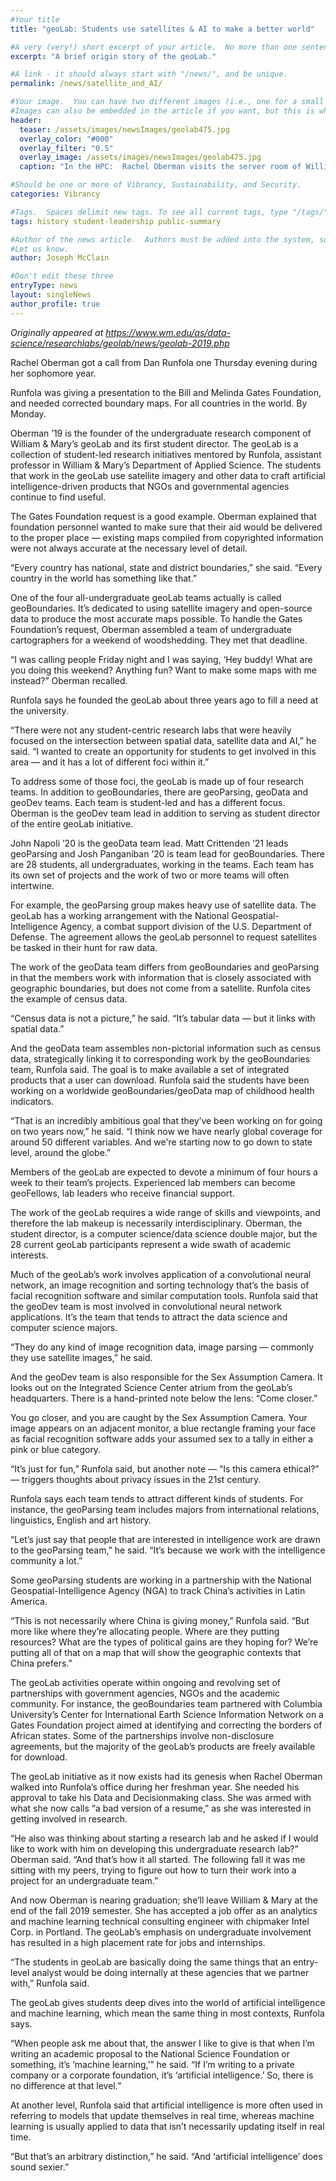 ```yaml
---
#Your title
title: "geoLab: Students use satellites & AI to make a better world"

#A very (very!) short excerpt of your article.  No more than one sentence, optimally less than 10 words.
excerpt: "A brief origin story of the geoLab."

#A link - it should always start with "/news/", and be unique.
permalink: /news/satellite_and_AI/

#Your image.  You can have two different images (i.e., one for a small teaser and one large header), or just one.
#Images can also be embedded in the article if you want, but this is what comes up on searches and on the site.
header:
  teaser: /assets/images/newsImages/geolab475.jpg
  overlay_color: "#000"
  overlay_filter: "0.5"
  overlay_image: /assets/images/newsImages/geolab475.jpg
  caption: "In the HPC:  Rachel Oberman visits the server room of William & Mary’s High Performance Computing (HPC) cluster. She’s the student leader of geoLab, a student-focused initiative that uses artificial intelligence, satellite imagery and other data to create useful products for government agencies and NGOs.  Photo by Joseph McClain"

#Should be one or more of Vibrancy, Sustainability, and Security.
categories: Vibrancy

#Tags.  Spaces delimit new tags. To see all current tags, type "/tags/" on the live website URL.
tags: history student-leadership public-summary

#Author of the news article.  Authors must be added into the system, so if this is your first article
#Let us know.
author: Joseph McClain

#Don't edit these three
entryType: news
layout: singleNews
author_profile: true
---
```


*Originally appeared at https://www.wm.edu/as/data-science/researchlabs/geolab/news/geolab-2019.php*

Rachel Oberman got a call from Dan Runfola one Thursday evening during her sophomore year.

Runfola was giving a presentation to the Bill and Melinda Gates Foundation, and needed corrected boundary maps. For all countries in the world. By Monday.

Oberman ’19 is the founder of the undergraduate research component of William & Mary’s geoLab and its first student director. The geoLab is a collection of student-led research initiatives mentored by Runfola, assistant professor in William & Mary’s Department of Applied Science. The students that work in the geoLab use satellite imagery and other data to craft artificial intelligence-driven products that NGOs and governmental agencies continue to find useful.

The Gates Foundation request is a good example. Oberman explained that foundation personnel wanted to make sure that their aid would be delivered to the proper place — existing maps compiled from copyrighted information were not always accurate at the necessary level of detail.

“Every country has national, state and district boundaries,” she said. “Every country in the world has something like that.”

One of the four all-undergraduate geoLab teams actually is called geoBoundaries. It’s dedicated to using satellite imagery and open-source data to produce the most accurate maps possible. To handle the Gates Foundation’s request, Oberman assembled a team of undergraduate cartographers for a weekend of woodshedding. They met that deadline.

“I was calling people Friday night and I was saying, ‘Hey buddy! What are you doing this weekend? Anything fun? Want to make some maps with me instead?” Oberman recalled.

Runfola says he founded the geoLab about three years ago to fill a need at the university.

“There were not any student-centric research labs that were heavily focused on the intersection between spatial data, satellite data and AI,” he said. “I wanted to create an opportunity for students to get involved in this area — and it has a lot of different foci within it.”

To address some of those foci, the geoLab is made up of four research teams. In addition to geoBoundaries, there are geoParsing, geoData and geoDev teams. Each team is student-led and has a different focus. Oberman is the geoDev team lead in addition to serving as student director of the entire geoLab initiative.

John Napoli ’20 is the geoData team lead. Matt Crittenden ’21 leads geoParsing and Josh Panganiban ’20 is team lead for geoBoundaries. There are 28 students, all undergraduates, working in the teams. Each team has its own set of projects and the work of two or more teams will often intertwine.

For example, the geoParsing group makes heavy use of satellite data. The geoLab has a working arrangement with the National Geospatial-Intelligence Agency, a combat support division of the U.S. Department of Defense. The agreement allows the geoLab personnel to request satellites be tasked in their hunt for raw data.

The work of the geoData team differs from geoBoundaries and geoParsing in that the members work with information that is closely associated with geographic boundaries, but does not come from a satellite. Runfola cites the example of census data.

“Census data is not a picture,” he said. “It’s tabular data — but it links with spatial data.”

And the geoData team assembles non-pictorial information such as census data, strategically linking it to corresponding work by the geoBoundaries team, Runfola said. The goal is to make available a set of integrated products that a user can download. Runfola said the students have been working on a worldwide geoBoundaries/geoData map of childhood health indicators.

“That is an incredibly ambitious goal that they’ve been working on for going on two years now,” he said. “I think now we have nearly global coverage for around 50 different variables. And we're starting now to go down to state level, around the globe.”

Members of the geoLab are expected to devote a minimum of four hours a week to their team’s projects. Experienced lab members can become geoFellows, lab leaders who receive financial support.

The work of the geoLab requires a wide range of skills and viewpoints, and therefore the lab makeup is necessarily interdisciplinary. Oberman, the student director, is a computer science/data science double major, but the 28 current geoLab participants represent a wide swath of academic interests.

Much of the geoLab’s work involves application of a convolutional neural network, an image recognition and sorting technology that’s the basis of facial recognition software and similar computation tools. Runfola said that the geoDev team is most involved in convolutional neural network applications. It’s the team that tends to attract the data science and computer science majors.

“They do any kind of image recognition data, image parsing — commonly they use satellite images,” he said.

And the geoDev team is also responsible for the Sex Assumption Camera. It looks out on the Integrated Science Center atrium from the geoLab’s headquarters. There is a hand-printed note below the lens: “Come closer.”

You go closer, and you are caught by the Sex Assumption Camera. Your image appears on an adjacent monitor, a blue rectangle framing your face as facial recognition software adds your assumed sex to a tally in either a pink or blue category.

“It’s just for fun,” Runfola said, but another note — “Is this camera ethical?” — triggers thoughts about privacy issues in the 21st century.

Runfola says each team tends to attract different kinds of students. For instance, the geoParsing team includes majors from international relations, linguistics, English and art history.

“Let’s just say that people that are interested in intelligence work are drawn to the geoParsing team,” he said. “It’s because we work with the intelligence community a lot.”

Some geoParsing students are working in a partnership with the National Geospatial-Intelligence Agency (NGA) to track China’s activities in Latin America.

“This is not necessarily where China is giving money,” Runfola said. “But more like where they’re allocating people. Where are they putting resources? What are the types of political gains are they hoping for? We’re putting all of that on a map that will show the geographic contexts that China prefers.”

The geoLab activities operate within ongoing and revolving set of partnerships with government agencies, NGOs and the academic community. For instance, the geoBoundaries team partnered with Columbia University’s Center for International Earth Science Information Network on a Gates Foundation project aimed at identifying and correcting the borders of African states. Some of the partnerships involve non-disclosure agreements, but the majority of the geoLab’s products are freely available for download.

The geoLab initiative as it now exists had its genesis when Rachel Oberman walked into Runfola’s office during her freshman year. She needed his approval to take his Data and Decisionmaking class. She was armed with what she now calls “a bad version of a resume,” as she was interested in getting involved in research.

“He also was thinking about starting a research lab and he asked if I would like to work with him on developing this undergraduate research lab?” Oberman said. “And that’s how it all started. The following fall it was me sitting with my peers, trying to figure out how to turn their work into a project for an undergraduate team.”

And now Oberman is nearing graduation; she’ll leave William & Mary at the end of the fall 2019 semester. She has accepted a job offer as an analytics and machine learning technical consulting engineer with chipmaker Intel Corp. in Portland. The geoLab’s emphasis on undergraduate involvement has resulted in a high placement rate for jobs and internships.

“The students in geoLab are basically doing the same things that an entry-level analyst would be doing internally at these agencies that we partner with,” Runfola said.

The geoLab gives students deep dives into the world of artificial intelligence and machine learning, which mean the same thing in most contexts, Runfola says.

“When people ask me about that, the answer I like to give is that when I’m writing an academic proposal to the National Science Foundation or something, it’s ‘machine learning,’” he said. “If I’m writing to a private company or a corporate foundation, it’s ‘artificial intelligence.’ So, there is no difference at that level.”

At another level, Runfola said that artificial intelligence is more often used in referring to models that update themselves in real time, whereas machine learning is usually applied to data that isn’t necessarily updating itself in real time.

“But that’s an arbitrary distinction,” he said. “And ‘artificial intelligence’ does sound sexier.”

